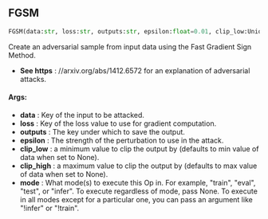 ## FGSM
```python
FGSM(data:str, loss:str, outputs:str, epsilon:float=0.01, clip_low:Union[float, NoneType]=None, clip_high:Union[float, NoneType]=None, mode:Union[NoneType, str, Iterable[str]]=None)
```
Create an adversarial sample from input data using the Fast Gradient Sign Method.
* **See https** : //arxiv.org/abs/1412.6572 for an explanation of adversarial attacks.

#### Args:

* **data** :  Key of the input to be attacked.
* **loss** :  Key of the loss value to use for gradient computation.
* **outputs** :  The key under which to save the output.
* **epsilon** :  The strength of the perturbation to use in the attack.
* **clip_low** :  a minimum value to clip the output by (defaults to min value of data when set to None).
* **clip_high** :  a maximum value to clip the output by (defaults to max value of data when set to None).
* **mode** :  What mode(s) to execute this Op in. For example, "train", "eval", "test", or "infer". To execute            regardless of mode, pass None. To execute in all modes except for a particular one, you can pass an argument            like "!infer" or "!train".    